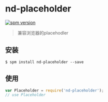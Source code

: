 # nd-placeholder

[![spm version](http://spmjs.io/badge/nd-placeholder)](http://spmjs.io/package/nd-placeholder)

> 兼容浏览器的placehodler

## 安装

```
$ spm install nd-placeholder --save
```

## 使用

```js
var Placeholder = require('nd-placeholder');
// use Placeholder
```
